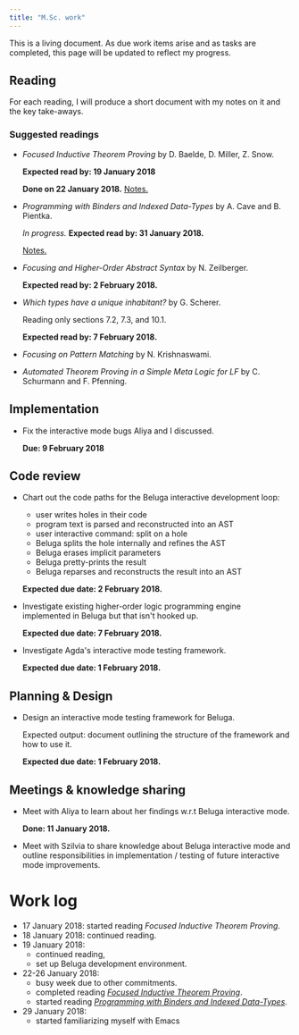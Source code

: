 ```yaml
---
title: "M.Sc. work"
---
```


This is a living document. As due work items arise and as tasks are completed,
this page will be updated to reflect my progress.

## Reading

For each reading, I will produce a short document with my notes on it and the
key take-aways.

### Suggested readings

* _Focused Inductive Theorem Proving_
  by D. Baelde, D. Miller, Z. Snow.

  **Expected read by: 19 January 2018**

  **Done on 22 January 2018.** [Notes.][fitp]

* _Programming with Binders and Indexed Data-Types_
  by A. Cave and B. Pientka.

  _In progress._ **Expected read by: 31 January 2018.**

  [Notes.][pbidt]

* _Focusing and Higher-Order Abstract Syntax_
  by N. Zeilberger.

  **Expected read by: 2 February 2018.**

* _Which types have a unique inhabitant?_
  by G. Scherer.

  Reading only sections 7.2, 7.3, and 10.1.

  **Expected read by: 7 February 2018.**

* _Focusing on Pattern Matching_
  by N. Krishnaswami.

* _Automated Theorem Proving in a Simple Meta Logic for LF_
  by C. Schurmann and F. Pfenning.

## Implementation

* Fix the interactive mode bugs Aliya and I discussed.

  **Due: 9 February 2018**

## Code review

* Chart out the code paths for the Beluga interactive development loop:
    * user writes holes in their code
    * program text is parsed and reconstructed into an AST
    * user interactive command: split on a hole
    * Beluga splits the hole internally and refines the AST
    * Beluga erases implicit parameters
    * Beluga pretty-prints the result
    * Beluga reparses and reconstructs the result into an AST

  **Expected due date: 2 February 2018.**

* Investigate existing higher-order logic programming engine implemented in
  Beluga but that isn't hooked up.

  **Expected due date: 7 February 2018.**

* Investigate Agda's interactive mode testing framework.

  **Expected due date: 1 February 2018.**

## Planning & Design

* Design an interactive mode testing framework for Beluga.

  Expected output: document outlining the structure of the framework and how to
  use it.

  **Expected due date: 1 February 2018.**

## Meetings & knowledge sharing

* Meet with Aliya to learn about her findings w.r.t Beluga interactive mode.

  **Done: 11 January 2018.**

* Meet with Szilvia to share knowledge about Beluga interactive mode and
  outline responsibilities in implementation / testing of future interactive
  mode improvements.

# Work log

* 17 January 2018: started reading _Focused Inductive Theorem Proving_.
* 18 January 2018: continued reading.
* 19 January 2018:
  * continued reading,
  * set up Beluga development environment.
* 22-26 January 2018:
  * busy week due to other commitments.
  * completed reading [_Focused Inductive Theorem Proving_][fitp].
  * started reading [_Programming with Binders and Indexed Data-Types_][pbidt].
* 29 January 2018:
  * started familiarizing myself with Emacs

[pbidt]: /notes/programming-binders-indexed-data-types.html
[fitp]: /notes/focused-inductive-atp.html
